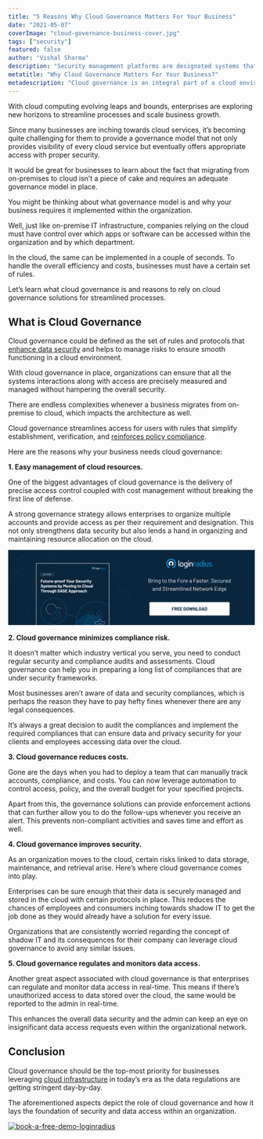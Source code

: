 ```yaml
---
title: "5 Reasons Why Cloud Governance Matters For Your Business"
date: "2021-05-07"
coverImage: "cloud-governance-business-cover.jpg"
tags: ["security"]
featured: false 
author: "Vishal Sharma"
description: "Security management platforms are designated systems that work towards providing network security to an enterprise for the storage of data that they have collected. This process involves security and compliance as well."
metatitle: "Why Cloud Governance Matters For Your Business?"
metadescription: "Cloud governance is an integral part of a cloud environment. Here are some reasons why cloud governance is crucial for every business relying on cloud services."
---
```



With cloud computing evolving leaps and bounds, enterprises are exploring new horizons to streamline processes and scale business growth.

Since many businesses are inching towards cloud services, it’s becoming quite challenging for them to provide a governance model that not only provides visibility of every cloud service but eventually offers appropriate access with proper security.

It would be great for businesses to learn about the fact that migrating from on-premises to cloud isn’t a piece of cake and requires an adequate governance model in place.

You might be thinking about what governance model is and why your business requires it implemented within the organization.

Well, just like on-premise IT infrastructure, companies relying on the cloud must have control over which apps or software can be accessed within the organization and by which department.

In the cloud, the same can be implemented in a couple of seconds. To handle the overall efficiency and costs, businesses must have a certain set of rules.

Let’s learn what cloud governance is and reasons to rely on cloud governance solutions for streamlined processes.


## What is Cloud Governance

Cloud governance could be defined as the set of rules and protocols that [enhance data security](https://www.loginradius.com/blog/start-with-identity/2020/12/data-security-best-practices/) and helps to manage risks to ensure smooth functioning in a cloud environment.

With cloud governance in place, organizations can ensure that all the systems interactions along with access are precisely measured and managed without hampering the overall security.

There are endless complexities whenever a business migrates from on-premise to cloud, which impacts the architecture as well.

Cloud governance streamlines access for users with rules that simplify establishment, verification, and [reinforces policy compliance](https://www.loginradius.com/blog/start-with-identity/2021/03/privacy-compliance/).   

Here are the reasons why your business needs cloud governance:

**1. Easy management of cloud resources.**

One of the biggest advantages of cloud governance is the delivery of precise access control coupled with cost management without breaking the first line of defense.

A strong governance strategy allows enterprises to organize multiple accounts and provide access as per their requirement and designation. This not only strengthens data security but also lends a hand in organizing and maintaining resource allocation on the cloud.

[![Future-proof-your-security](Future-proof-your-security.png)](https://www.loginradius.com/resource/cloud-security-system-sase-whitepaper)

**2. Cloud governance minimizes compliance risk.**

It doesn’t matter which industry vertical you serve, you need to conduct regular security and compliance audits and assessments. Cloud governance can help you in preparing a long list of compliances that are under security frameworks.

Most businesses aren’t aware of data and security compliances, which is perhaps the reason they have to pay hefty fines whenever there are any legal consequences.

It’s always a great decision to audit the compliances and implement the required compliances that can ensure data and privacy security for your clients and employees accessing data over the cloud.

**3. Cloud governance reduces costs.**

Gone are the days when you had to deploy a team that can manually track accounts, compliance, and costs. You can now leverage automation to control access, policy, and the overall budget for your specified projects.

Apart from this, the governance solutions can provide enforcement actions that can further allow you to do the follow-ups whenever you receive an alert. This prevents non-compliant activities and saves time and effort as well.

**4. Cloud governance improves security.**

As an organization moves to the cloud, certain risks linked to data storage, maintenance, and retrieval arise. Here’s where cloud governance comes into play.

Enterprises can be sure enough that their data is securely managed and stored in the cloud with certain protocols in place. This reduces the chances of employees and consumers inching towards shadow IT to get the job done as they would already have a solution for every issue.

Organizations that are consistently worried regarding the concept of shadow IT and its consequences for their company can leverage cloud governance to avoid any similar issues.

**5. Cloud governance regulates and monitors data access.**

Another great aspect associated with cloud governance is that enterprises can regulate and monitor data access in real-time. This means if there’s unauthorized access to data stored over the cloud, the same would be reported to the admin in real-time.

This enhances the overall data security and the admin can keep an eye on insignificant data access requests even within the organizational network.


## Conclusion

Cloud governance should be the top-most priority for businesses leveraging [cloud infrastructure](https://www.loginradius.com/blog/start-with-identity/2021/02/strategies-secure-cloud-operations/) in today’s era as the data regulations are getting stringent day-by-day.

The aforementioned aspects depict the role of cloud governance and how it lays the foundation of security and data access within an organization.


[![book-a-free-demo-loginradius](book-a-demo-loginradius.png)](https://www.loginradius.com/book-a-demo/)
